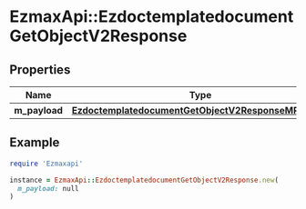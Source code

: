 # EzmaxApi::EzdoctemplatedocumentGetObjectV2Response

## Properties

| Name | Type | Description | Notes |
| ---- | ---- | ----------- | ----- |
| **m_payload** | [**EzdoctemplatedocumentGetObjectV2ResponseMPayload**](EzdoctemplatedocumentGetObjectV2ResponseMPayload.md) |  |  |

## Example

```ruby
require 'Ezmaxapi'

instance = EzmaxApi::EzdoctemplatedocumentGetObjectV2Response.new(
  m_payload: null
)
```

